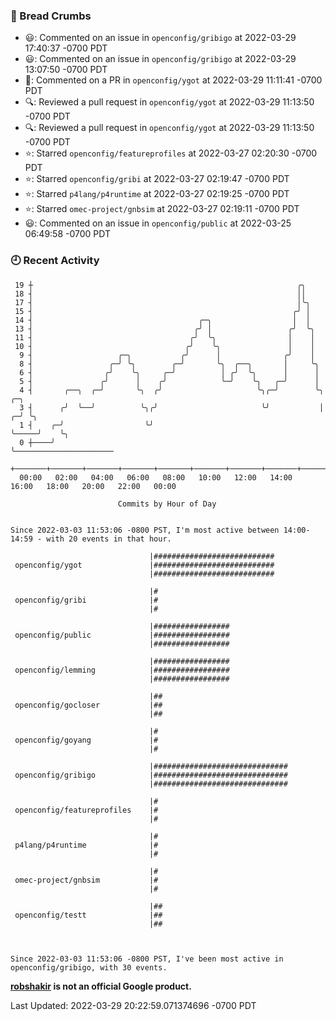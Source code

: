 ### 🍞 Bread Crumbs

 * 😃: Commented on an issue in `openconfig/gribigo` at 2022-03-29 17:40:37 -0700 PDT
 * 😃: Commented on an issue in `openconfig/gribigo` at 2022-03-29 13:07:50 -0700 PDT
 * 💬: Commented on a PR in  `openconfig/ygot` at 2022-03-29 11:11:41 -0700 PDT
 * 🔍: Reviewed a pull request in  `openconfig/ygot` at 2022-03-29 11:13:50 -0700 PDT
 * 🔍: Reviewed a pull request in  `openconfig/ygot` at 2022-03-29 11:13:50 -0700 PDT
 * ⭐️: Starred `openconfig/featureprofiles` at 2022-03-27 02:20:30 -0700 PDT
 * ⭐️: Starred `openconfig/gribi` at 2022-03-27 02:19:47 -0700 PDT
 * ⭐️: Starred `p4lang/p4runtime` at 2022-03-27 02:19:25 -0700 PDT
 * ⭐️: Starred `omec-project/gnbsim` at 2022-03-27 02:19:11 -0700 PDT
 * 😃: Commented on an issue in `openconfig/public` at 2022-03-25 06:49:58 -0700 PDT

### 🕘 Recent Activity
```
 19 ┼                                                           ╭╮
 18 ┤                                                           ││
 17 ┤                                                           │╰╮
 15 ┤                                                          ╭╯ │
 14 ┤                                     ╭─╮                  │  │
 13 ┤                                    ╭╯ │                 ╭╯  ╰╮
 11 ┤                                   ╭╯  ╰╮                │    │
 10 ┤                                  ╭╯    ╰╮               │    │
  9 ┤                   ╭─╮           ╭╯      │              ╭╯    │
  8 ┤                 ╭─╯ ╰╮        ╭─╯       ╰╮  ╭──╮       │     ╰╮
  6 ┤                ╭╯    ╰╮     ╭─╯          │ ╭╯  ╰╮      │      │
  5 ┤               ╭╯      │    ╭╯            ╰─╯    ╰╮   ╭─╯      │
  4 ┤       ╭──╮  ╭─╯       ╰╮  ╭╯                     ╰╮╭─╯        ╰╮       ╭─╮
  3 ┤      ╭╯  ╰──╯          ╰╮╭╯                       ╰╯           │     ╭─╯ ╰╮
  1 ┤    ╭─╯                  ╰╯                                     ╰─────╯    ╰╮
  0 ┼────╯                                                                       ╰──────────────────────
    +───────+───────+───────+───────+───────+───────+───────+───────+───────+───────+───────+───────+────
  00:00   02:00   04:00   06:00   08:00   10:00   12:00   14:00   16:00   18:00   20:00   22:00   00:00   

						Commits by Hour of Day


Since 2022-03-03 11:53:06 -0800 PST, I'm most active between 14:00-14:59 - with 20 events in that hour.

```



```
                               |###########################
 openconfig/ygot               |###########################
                               |###########################

                               |#
 openconfig/gribi              |#
                               |#

                               |#################
 openconfig/public             |#################
                               |#################

                               |#################
 openconfig/lemming            |#################
                               |#################

                               |##
 openconfig/gocloser           |##
                               |##

                               |#
 openconfig/goyang             |#
                               |#

                               |##############################
 openconfig/gribigo            |##############################
                               |##############################

                               |#
 openconfig/featureprofiles    |#
                               |#

                               |#
 p4lang/p4runtime              |#
                               |#

                               |#
 omec-project/gnbsim           |#
                               |#

                               |##
 openconfig/testt              |##
                               |##



Since 2022-03-03 11:53:06 -0800 PST, I've been most active in openconfig/gribigo, with 30 events.

```
**[robshakir](mailto:robjs@google.com) is not an official Google product.**  


Last Updated: 2022-03-29 20:22:59.071374696 -0700 PDT
